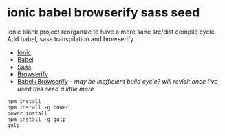 # ionic babel browserify sass seed
Ionic blank project reorganize to have a more sane src/dist compile cycle. Add babel, sass transpilation and browserify

- [Ionic](http://ionicframework.com/)
- [Babel](https://babeljs.io/)
- [Sass](https://babeljs.io/)
- [Browserify](http://browserify.org/)
- [Babel+Browserify](http://egorsmirnov.me/2015/05/25/browserify-babelify-and-es6.html) - _may be inefficient build cycle? will revisit once I've used this seed a little more_

```shell
npm install
npm install -g bower
bower install
npm install -g gulp
gulp
```
